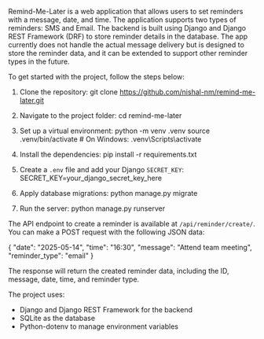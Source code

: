 Remind-Me-Later is a web application that allows users to set reminders with a message, date, and time. The application supports two types of reminders: SMS and Email. The backend is built using Django and Django REST Framework (DRF) to store reminder details in the database. The app currently does not handle the actual message delivery but is designed to store the reminder data, and it can be extended to support other reminder types in the future.

To get started with the project, follow the steps below:

1. Clone the repository:
   git clone https://github.com/nishal-nm/remind-me-later.git

2. Navigate to the project folder:
   cd remind-me-later

3. Set up a virtual environment:
   python -m venv .venv
   source .venv/bin/activate  # On Windows: .venv\Scripts\activate

4. Install the dependencies:
   pip install -r requirements.txt

5. Create a `.env` file and add your Django `SECRET_KEY`:
   SECRET_KEY=your_django_secret_key_here

6. Apply database migrations:
   python manage.py migrate

7. Run the server:
   python manage.py runserver

The API endpoint to create a reminder is available at `/api/reminder/create/`. You can make a POST request with the following JSON data:

{
  "date": "2025-05-14",
  "time": "16:30",
  "message": "Attend team meeting",
  "reminder_type": "email"
}

The response will return the created reminder data, including the ID, message, date, time, and reminder type.

The project uses:
- Django and Django REST Framework for the backend
- SQLite as the database
- Python-dotenv to manage environment variables
